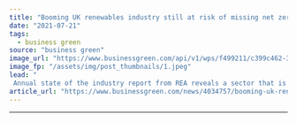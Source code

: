 ```yaml
---
title: "Booming UK renewables industry still at risk of missing net zero targets"
date: "2021-07-21"
tags: 
  - business green
source: "business green"
image_url: "https://www.businessgreen.com/api/v1/wps/f499211/c399c462-35f0-445f-8b13-b4ce41e9c13b/4/solarcentury-sunsation-installed-on-roof-edited-version-1-185x114.jpeg"
image_fp: "/assets/img/post_thumbnails/1.jpeg"
lead: "
 Annual state of the industry report from REA reveals a sector that is continuing to expand, but remains hampered by 'policy gaps' ..."
article_url: "https://www.businessgreen.com/news/4034757/booming-uk-renewables-industry-risk-missing-net-zero-targets"
---
```


---
